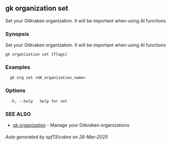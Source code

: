 ## gk organization set

Set your Gitkraken organization. It will be important when using AI functions

### Synopsis

Set your Gitkraken organization. It will be important when using AI functions

```
gk organization set [flags]
```

### Examples

```
  gk org set <GK_organization_name>
```

### Options

```
  -h, --help   help for set
```

### SEE ALSO

* [gk organization](gk_organization.md)	 - Manage your Gitkraken organizations

###### Auto generated by spf13/cobra on 28-Mar-2025
